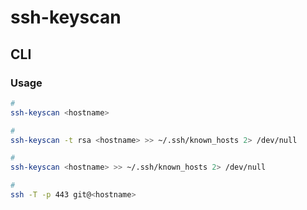 # ssh-keyscan

## CLI

### Usage

```sh
#
ssh-keyscan <hostname>

#
ssh-keyscan -t rsa <hostname> >> ~/.ssh/known_hosts 2> /dev/null

#
ssh-keyscan <hostname> >> ~/.ssh/known_hosts 2> /dev/null

#
ssh -T -p 443 git@<hostname>
```

